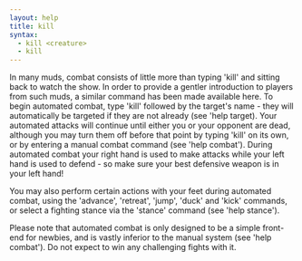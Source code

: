 ```yaml
---
layout: help
title: kill
syntax:
  - kill <creature>
  - kill
---
```


In many muds, combat consists of little more than typing 'kill' and sitting 
back to watch the show.  In order to provide a gentler introduction to players
from such muds, a similar command has been made available here.  To begin 
automated combat, type 'kill' followed by the target's name - they will 
automatically be targeted if they are not already (see 'help target).  Your 
automated attacks will continue until either you or your opponent are dead, 
although you may turn them off before that point by typing 'kill' on its own, 
or by entering a manual combat command (see 'help combat').  During automated 
combat your right hand is used to make attacks while your left hand is used to 
defend - so make sure your best defensive weapon is in your left hand!

You may also perform certain actions with your feet during automated combat, 
using the 'advance', 'retreat', 'jump', 'duck' and 'kick' commands, or select a
fighting stance via the 'stance' command (see 'help stance').

Please note that automated combat is only designed to be a simple front-end for
newbies, and is vastly inferior to the manual system (see 'help combat').  Do 
not expect to win any challenging fights with it.
